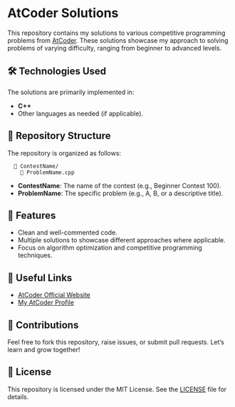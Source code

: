 # AtCoder Solutions

This repository contains my solutions to various competitive programming problems from [AtCoder](https://atcoder.jp/). These solutions showcase my approach to solving problems of varying difficulty, ranging from beginner to advanced levels.

## 🛠️ Technologies Used
The solutions are primarily implemented in:
- **C++**
- Other languages as needed (if applicable).

## 📂 Repository Structure
The repository is organized as follows:
```
  📁 ContestName/
    📄 ProblemName.cpp
```

- **ContestName**: The name of the contest (e.g., Beginner Contest 100).
- **ProblemName**: The specific problem (e.g., A, B, or a descriptive title).

## 🌟 Features
- Clean and well-commented code.
- Multiple solutions to showcase different approaches where applicable.
- Focus on algorithm optimization and competitive programming techniques.

## 🔗 Useful Links
- [AtCoder Official Website](https://atcoder.jp/)
- [My AtCoder Profile](https://atcoder.jp/users/minhaz_cse)

## 🤝 Contributions
Feel free to fork this repository, raise issues, or submit pull requests. Let’s learn and grow together!

## 📜 License
This repository is licensed under the MIT License. See the [LICENSE](LICENSE) file for details.
